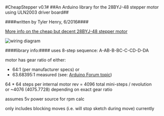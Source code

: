 #CheapStepper v0.1#
##An Arduino library for the 28BYJ-48 stepper motor  using ULN2003 driver board##

####written by Tyler Henry, 6/2016####


[More info on the cheap but decent 28BYJ-48 stepper motor](https://arduino-info.wikispaces.com/SmallSteppers)

![wiring diagram](https://github.com/tyhenry/CheapStepper/blob/master/extras/connections.png?raw=true)

####library info:####
uses 8-step sequence: A-AB-B-BC-C-CD-D-DA

motor has gear ratio of either:  
-  64:1 (per manufacturer specs)  or  
-  63.68395:1 measured (see: [Arduino Forum topic](http://forum.arduino.cc/index.php?topic=71964.15))  

64 * 64 steps per internal motor rev = 
4096 total mini-steps / revolution  
or ~4076 (4075.7728) depending on exact gear ratio

assumes 5v power source for rpm calc

only includes blocking moves (i.e. will stop sketch during move) currently
